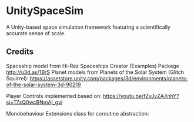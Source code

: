 # UnitySpaceSim
A Unity-based space simulation framework featuring a scientifically accurate sense of scale.



## Credits
Spaceship model from Hi-Rez Spaceships Creator (Examples) Package http://u3d.as/1BrS
Planet models from Planets of the Solar System (Glitch Squirrel): https://assetstore.unity.com/packages/3d/environments/planets-of-the-solar-system-3d-90219

Player Controls implemented based on: https://youtu.be/fZvJvZA4nhY?si=T7xQ0wcBNmAj_gvi

Monobehaviour Extensions class for coroutine abstraction: 

 
